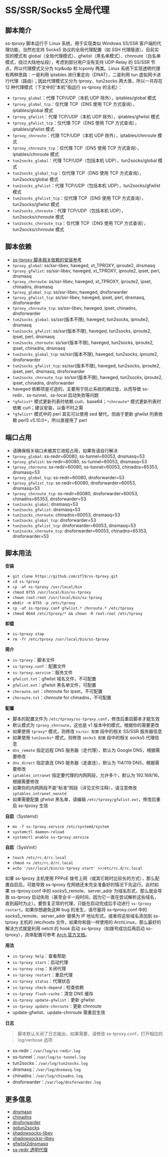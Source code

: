 # SS/SSR/Socks5 全局代理
## 脚本简介
ss-tproxy 脚本运行于 Linux 系统，用于实现类似 Windows SS/SSR 客户端的代理功能，当然也支持 Socks5 协议的全局代理配置（如 SSH 代理隧道）。目前实现的模式有 global（全局代理模式）、gfwlist（黑名单模式）、chnroute（白名单模式，绕过大陆地址段），考虑到部分用户没有支持 UDP-Relay 的 SS/SSR 节点，所以代理模式又分为 tcp&udp 和 tcponly 两类。Linux 系统下实现透明代理有两种思路：一是利用 iptables 进行重定向（DNAT），二是利用 tun 虚拟网卡进行代理（路由）；因此代理模式又分为 tproxy、tun2socks 两大类，所以一共存在 12 种代理模式（下文中的“本机”指运行 ss-tproxy 的主机）：
- `tproxy_global`：代理 TCP/UDP（本机 UDP 除外），iptables/global 模式
- `tproxy_global_tcp`：仅代理 TCP（DNS 使用 TCP 方式查询），iptables/global 模式
- `tproxy_gfwlist`：代理 TCP/UDP（本机 UDP 除外），iptables/gfwlist 模式
- `tproxy_gfwlist_tcp`：仅代理 TCP（DNS 使用 TCP 方式查询），iptables/gfwlist 模式
- `tproxy_chnroute`：代理 TCP/UDP（本机 UDP 除外），iptables/chnroute 模式
- `tproxy_chnroute_tcp`：仅代理 TCP（DNS 使用 TCP 方式查询），iptables/chnroute 模式
- `tun2socks_global`：代理 TCP/UDP（包括本机 UDP），tun2socks/global 模式
- `tun2socks_global_tcp`：仅代理 TCP（DNS 使用 TCP 方式查询），tun2socks/global 模式
- `tun2socks_gfwlist`：代理 TCP/UDP（包括本机 UDP），tun2socks/gfwlist 模式
- `tun2socks_gfwlist_tcp`：仅代理 TCP（DNS 使用 TCP 方式查询），tun2socks/gfwlist 模式
- `tun2socks_chnroute`：代理 TCP/UDP（包括本机 UDP），tun2socks/chnroute 模式
- `tun2socks_chnroute_tcp`：仅代理 TCP（DNS 使用 TCP 方式查询），tun2socks/chnroute 模式

## 脚本依赖
- [ss-tproxy 脚本相关依赖的安装参考](https://www.zfl9.com/ss-redir.html#%E5%AE%89%E8%A3%85%E4%BE%9D%E8%B5%96)
- `tproxy_global`: ss/ssr-libev, haveged, xt_TPROXY, iproute2, dnsmasq
- `tproxy_gfwlist`: ss/ssr-libev, haveged, xt_TPROXY, iproute2, ipset, perl, dnsmasq
- `tproxy_chnroute`: ss/ssr-libev, haveged, xt_TPROXY, iproute2, ipset, chinadns, dnsmasq
- `tproxy_global_tcp`: ss/ssr-libev, haveged, dnsforwarder
- `tproxy_gfwlist_tcp`: ss/ssr-libev, haveged, ipset, perl, dnsmasq, dnsforwarder
- `tproxy_chnroute_tcp`: ss/ssr-libev, haveged, ipset, chinadns, dnsforwarder
- `tun2socks_global`: ss/ssr(版本不限), haveged, tun2socks, iproute2, dnsmasq
- `tun2socks_gfwlist`: ss/ssr(版本不限), haveged, tun2socks, iproute2, ipset, perl, dnsmasq
- `tun2socks_chnroute`: ss/ssr(版本不限), haveged, tun2socks, iproute2, ipset, chinadns, dnsmasq
- `tun2socks_global_tcp`: ss/ssr(版本不限), haveged, tun2socks, iproute2, dnsforwarder
- `tun2socks_gfwlist_tcp`: ss/ssr(版本不限), haveged, tun2socks, iproute2, ipset, perl, dnsmasq, dnsforwarder
- `tun2socks_chnroute_tcp`: ss/ssr(版本不限), haveged, tun2socks, iproute2, ipset, chinadns, dnsforwarder
- haveged 依赖项是可选的，主要用于防止系统的熵过低，从而导致 ss-redir、ss-tunnel、ss-local 启动失败等问题
- `*gfwlist*` 模式更新列表时依赖 curl、base64；`*chnroute*` 模式更新列表时依赖 curl；建议安装，以备不时之需
- `*gfwlist*` 模式中的 perl 其实可以使用 sed 替代，但由于更新 gfwlist 列表依赖 perl5 v5.10.0+，所以直接用了 perl

## 端口占用
- 请确保相关端口未被其它进程占用，如果有请自行解决
- `tproxy_global`: ss-redir=60080, ss-tunnel=60053, dnsmasq=53
- `tproxy_gfwlist`: ss-redir=60080, ss-tunnel=60053, dnsmasq=53
- `tproxy_chnroute`: ss-redir=60080, ss-tunnel=60053, chinadns=65353, dnsmasq=53
- `tproxy_global_tcp`: ss-redir=60080, dnsforwarder=53
- `tproxy_gfwlist_tcp`: ss-redir=60080, dnsforwarder=60053, dnsmasq=53
- `tproxy_chnroute_tcp`: ss-redir=60080, dnsforwarder=60053, chinadns=65353, dnsforwarder=53
- `tun2socks_global`: dnsmasq=53
- `tun2socks_gfwlist`: dnsmasq=53
- `tun2socks_chnroute`: chinadns=60053, dnsmasq=53
- `tun2socks_global_tcp`: dnsforwarder=53
- `tun2socks_gfwlist_tcp`: dnsforwarder=60053, dnsmasq=53
- `tun2socks_chnroute_tcp`: dnsforwarder=60053, chinadns=65353, dnsforwarder=53

## 脚本用法
**安装**
- `git clone https://github.com/zfl9/ss-tproxy.git`
- `cd ss-tproxy`
- `cp -af ss-tproxy /usr/local/bin`
- `chmod 0755 /usr/local/bin/ss-tproxy`
- `chown root:root /usr/local/bin/ss-tproxy`
- `mkdir -m 0755 -p /etc/tproxy`
- `cp -af ss-tproxy.conf gfwlist.* chnroute.* /etc/tproxy`
- `chmod 0644 /etc/tproxy/* && chown -R root:root /etc/tproxy`

**卸载**
- `ss-tproxy stop`
- `rm -fr /etc/tproxy /usr/local/bin/ss-tproxy`

**简介**
- `ss-tproxy`：脚本文件
- `ss-tproxy.conf`：配置文件
- `ss-tproxy.service`：服务文件
- `gfwlist.txt`：gfwlist 域名文件，不可配置
- `gfwlist.ext`：gfwlsit 黑名单文件，可配置
- `chnroute.set`：chnroute for ipset，不可配置
- `chnroute.txt`：chnroute for chinadns，不可配置

**配置**
- 脚本的配置文件为 `/etc/tproxy/ss-tproxy.conf`，修改后重启脚本才能生效
- 默认模式为 `tproxy_chnroute`，这也是 v1 版本中的模式，根据你的需要更改
- 如果使用 `tproxy*` 模式，则修改 `ss/ssr 配置` 段中的相关 SS/SSR 服务器信息
- 如果使用 `tun2socks*` 模式，则修改 `socks5 配置` 段中的相关 socks5 代理信息
- `dns_remote` 指定远程 DNS 服务器（走代理），默认为 Google DNS，根据需要修改
- `dns_direct` 指定直连 DNS 服务器（走直连），默认为 114/119 DNS，根据需要修改
- `iptables_intranet` 指定要代理的内网网段，允许多个，默认为 192.168/16，根据需要修改
- 如果你的内网网段不是“标准”网段（详见文件注释），请注意修改 `iptables_intranet_nonstd`
- 如果需要配置 gfwlist 黑名单，请编辑 `/etc/tproxy/gfwlist.ext`，修改后重启 ss-tproxy 生效

**自启**（Systemd）
- `mv -f ss-tproxy.service /etc/systemd/system`
- `systemctl daemon-reload`
- `systemctl enable ss-tproxy.service`

**自启**（SysVinit）
- `touch /etc/rc.d/rc.local`
- `chmod +x /etc/rc.d/rc.local`
- `echo '/usr/local/bin/ss-tproxy start' >>/etc/rc.d/rc.local`

如果 ss-tproxy 主机使用 PPPoE 拨号上网（或其它耗时比较长的方式），那么配置自启后，可能导致 ss-tproxy 在网络还未完全准备好的情况下先运行。此时如果 ss-tproxy.conf 中的 socks5_remote、server_addr 为域名形式，那么就会导致 ss-tproxy 启动失败（甚至会卡一段时间，因为它一直在尝试解析这些域名，直到超时为止）。要恢复正常的代理，只能在启动完成后手动进行 `ss-tproxy restart`。如果你想避免这种 bug 的发生，请尽量将 ss-tproxy.conf 中的 socks5_remote、server_addr 替换为 IP 地址形式，或者将这些域名添加到 ss-tproxy 主机的 /etc/hosts 文件，如果你和我一样使用的 ArchLinux，那么最好的解决方式就是利用 netctl 的 hook 启动 ss-tproxy（如拨号成功后再启动 ss-tproxy），具体配置可参考 [Arch 官方文档](https://wiki.archlinux.org/index.php/netctl#Using_hooks)。

**用法**
- `ss-tproxy help`：查看帮助
- `ss-tproxy start`：启动代理
- `ss-tproxy stop`：关闭代理
- `ss-tproxy restart`：重启代理
- `ss-tproxy status`：代理状态
- `ss-tproxy check-depend`：检查依赖
- `ss-tproxy flush-cache`：清空 DNS 缓存
- `ss-tproxy update-gfwlist`：更新 gfwlist
- `ss-tproxy update-chnroute`：更新 chnroute
- update-gfwlist、update-chnroute 需重启生效

**日志**
> 脚本默认关闭了日志输出，如果需要，请修改 ss-tproxy.conf，打开相应的 log/verbose 选项

- ss-redir：`/var/log/ss-redir.log`
- ss-tunnel：`/var/log/ss-tunnel.log`
- tun2socks：`/var/log/tun2socks.log`
- dnsmasq：`/var/log/dnsmasq.log`
- chinadns：`/var/log/chinadns.log`
- dnsforwarder：`/var/log/dnsforwarder.log`

## 更多信息
- [dnsmasq](http://www.thekelleys.org.uk/dnsmasq/docs/dnsmasq-man.html)
- [chinadns](https://github.com/shadowsocks/ChinaDNS)
- [dnsforwarder](https://github.com/holmium/dnsforwarder)
- [gotun2socks](https://github.com/yinghuocho/gotun2socks)
- [shadowsocks-libev](https://github.com/shadowsocks/shadowsocks-libev)
- [shadowsocksr-libev](https://github.com/shadowsocksr-backup/shadowsocksr-libev)
- [gfwlist2dnsmasq](https://github.com/zfl9/gfwlist2dnsmasq)
- [ss-redir 透明代理](https://www.zfl9.com/ss-redir.html)
